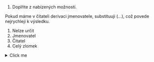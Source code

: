 
1. Doplňte z nabízených možností.

Pokud máme v čitateli derivaci jmenovatele, substituuji (...), což povede nejrychleji k výsledku.

1. Nelze určit
2. Jmenovatel
3. Čitatel
4. Celý zlomek

<details>
  <summary>Click me</summary>
  
  ### Heading
  1. Foo
  2. Bar
     * Baz
     * Qux

  ### Some Code
  ```js
  function logSomething(something) {
    console.log('Something', something);
  }
  ```
</details>
